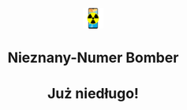 <div align="center">
  <img src="https://github.com/simswaper/NieznanyNumer_Bomber/blob/main/img/logo.png?raw=true" alt="Logo" width="42" height="42" />
  <h1>Nieznany-Numer Bomber</h1>
</div>

<div align="center">
  <h1>Już niedługo!</h1>
</div>

